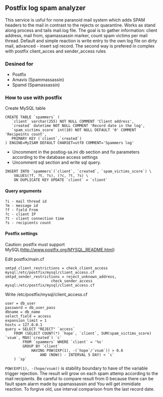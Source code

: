 ## Postfix log spam analyzer

This service is usful for none paranoid mail system which adds SPAM headers to the mail in contrast to the rejects or quarantine. Works as stand along process and tails mail.log file. The goal is to gather information: client address, mail from, spamassassin marker, count spam victims per mail thread. Default and simple reaction is write entry to the own log file on dirty mail, advanced - insert sql record. The second way is prefered in complex with postfix client_acces and sender_access rules

### Desined for

- Postfix
- Amavis (Spammassassin)
- Spamd (Spamassassin)

### How to use with postfix

Create MySQL table

```
CREATE TABLE `spammers` (
   `client` varchar(255) NOT NULL COMMENT 'Client address',
   `created` datetime NOT NULL COMMENT 'Record date in the log',
   `spam_victims_score` int(10) NOT NULL DEFAULT '0' COMMENT 'Recipeints count',
   PRIMARY KEY (`client`,`created`)
) ENGINE=MyISAM DEFAULT CHARSET=utf8 COMMENT='Spammers log'
```

- Uncomment in the postlog-sa.ini db section and fix parameters according to the database access settings
- Uncomment sql section and write sql query.

```
INSERT INTO `spammers`(`client`, `created`, `spam_victims_score`) \
    VALUES(?f, ?t, ?s), (?c, ?t, ?s) \
    ON DUPLICATE KEY UPDATE `client` = `client`
```

#### Query arguments

```
?i - mail thread id
?m - message id
?f - field From
?c - client IP
?t - client connection time
?s - recipients count
```

#### Postfix settings

Caution: postfix must support MySQL(http://www.postfix.org/MYSQL_README.html)

Edit postfix/main.cf

```
smtpd_client_restrictions = check_client_access mysql:/etc/postfix/mysql/client_access.cf
smtpd_sender_restrictions = reject_unknown_address,
                     check_sender_access mysql:/etc/postfix/mysql/client_access.cf
```

Write /etc/postfix/mysql/client_access.cf

```
user = db_user
password = db_user_pass
dbname = db_name
select_field = access
expansion_limit = 1
hosts = 127.0.0.1
query = SELECT "REJECT" `access`
    FROM (SELECT COUNT(*) `hope`, `client`, SUM(spam_victims_score) `vsum`, MAX(`created`) `c`
        FROM `spammers` WHERE `client` = '%s'
        GROUP BY `client`
            HAVING POW(EXP(1), -(`hope`/`vsum`)) > 0.6
                AND (NOW() - INTERVAL 5 DAY) < `c`
    ) `sp`
```

`POW(EXP(1), -(hope/vsum))` is stability boundary to have of the variable trigger rejection. The result will grow on each spam attemp according to the mail recipients. Be careful to compare result from 0 because there can be fault spam alarm made by spamassassin and You will get immidiate reaction. To forgive old, use interval comparison from the last record date.


